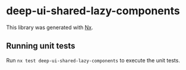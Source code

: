 # deep-ui-shared-lazy-components

This library was generated with [Nx](https://nx.dev).

## Running unit tests

Run `nx test deep-ui-shared-lazy-components` to execute the unit tests.
